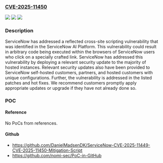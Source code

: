 ### [CVE-2025-11450](https://cve.mitre.org/cgi-bin/cvename.cgi?name=CVE-2025-11450)
![](https://img.shields.io/static/v1?label=Product&message=ServiceNow%20AI%20Platform&color=blue)
![](https://img.shields.io/static/v1?label=Version&message=0%20&color=brightgreen)
![](https://img.shields.io/static/v1?label=Vulnerability&message=CWE-79%20Improper%20Neutralization%20of%20Input%20During%20Web%20Page%20Generation%20(XSS%20or%20'Cross-site%20Scripting')&color=brightgreen)

### Description

ServiceNow has addressed a reflected cross-site scripting vulnerability that was identified in the ServiceNow AI Platform. This vulnerability could result in arbitrary code being executed within the browsers of ServiceNow users who click on a specially crafted link.  ServiceNow has addressed this vulnerability by deploying a relevant security update to the majority of hosted instances.  Relevant security updates also have been provided to ServiceNow self-hosted customers, partners, and hosted customers with unique configurations. Further, the vulnerability is addressed in the listed patches and hot fixes. We recommend customers promptly apply appropriate updates or upgrade if they have not already done so.

### POC

#### Reference
No PoCs from references.

#### Github
- https://github.com/DanielMadsenDK/ServiceNow-CVE-2025-11449-CVE-2025-11450-Mitigation-Script
- https://github.com/nomi-sec/PoC-in-GitHub

